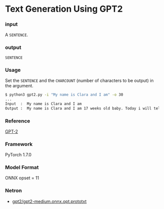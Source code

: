 # Text Generation Using GPT2

### input
A `SENTENCE`.

### output
`SENTENCE`

### Usage
Set the `SENTENCE` and the `CHARCOUNT` (number of characters to be output) in the argument.

```bash
$ python3 gpt2.py -i "My name is Clara and I am" -o 30
...
Input  :  My name is Clara and I am
Output :  My name is Clara and I am 17 weeks old baby. Today i will tell ya what the future looks very very dark with me baby! In case u got questions please give email.
```

### Reference
[GPT-2](https://github.com/onnx/models/blob/master/text/machine_comprehension/gpt-2/README.md)  

### Framework
PyTorch 1.7.0

### Model Format
ONNX opset = 11

### Netron

- [gpt2/gpt2-medium.onnx.opt.prototxt](https://netron.app/?url=https://storage.googleapis.com/ailia-models/gpt2/gpt2-medium.onnx.opt.prototxt)
